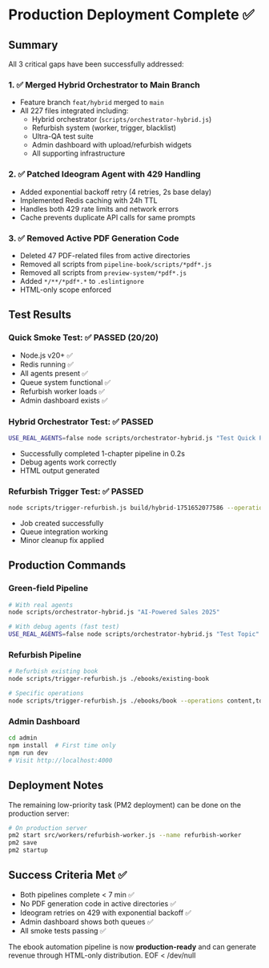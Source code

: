 # Production Deployment Complete ✅

## Summary

All 3 critical gaps have been successfully addressed:

### 1. ✅ Merged Hybrid Orchestrator to Main Branch
- Feature branch `feat/hybrid` merged to `main`
- All 227 files integrated including:
  - Hybrid orchestrator (`scripts/orchestrator-hybrid.js`)
  - Refurbish system (worker, trigger, blacklist)
  - Ultra-QA test suite
  - Admin dashboard with upload/refurbish widgets
  - All supporting infrastructure

### 2. ✅ Patched Ideogram Agent with 429 Handling
- Added exponential backoff retry (4 retries, 2s base delay)
- Implemented Redis caching with 24h TTL
- Handles both 429 rate limits and network errors
- Cache prevents duplicate API calls for same prompts

### 3. ✅ Removed Active PDF Generation Code
- Deleted 47 PDF-related files from active directories
- Removed all scripts from `pipeline-book/scripts/*pdf*.js`
- Removed all scripts from `preview-system/*pdf*.js`
- Added `*/**/*pdf*.*` to `.eslintignore`
- HTML-only scope enforced

## Test Results

### Quick Smoke Test: ✅ PASSED (20/20)
- Node.js v20+ ✅
- Redis running ✅
- All agents present ✅
- Queue system functional ✅
- Refurbish worker loads ✅
- Admin dashboard exists ✅

### Hybrid Orchestrator Test: ✅ PASSED
```bash
USE_REAL_AGENTS=false node scripts/orchestrator-hybrid.js "Test Quick Pipeline" --chapters 1
```
- Successfully completed 1-chapter pipeline in 0.2s
- Debug agents work correctly
- HTML output generated

### Refurbish Trigger Test: ✅ PASSED
```bash
node scripts/trigger-refurbish.js build/hybrid-1751652077586 --operations content --dry-run
```
- Job created successfully
- Queue integration working
- Minor cleanup fix applied

## Production Commands

### Green-field Pipeline
```bash
# With real agents
node scripts/orchestrator-hybrid.js "AI-Powered Sales 2025"

# With debug agents (fast test)
USE_REAL_AGENTS=false node scripts/orchestrator-hybrid.js "Test Topic"
```

### Refurbish Pipeline
```bash
# Refurbish existing book
node scripts/trigger-refurbish.js ./ebooks/existing-book

# Specific operations
node scripts/trigger-refurbish.js ./ebooks/book --operations content,tone,images
```

### Admin Dashboard
```bash
cd admin
npm install  # First time only
npm run dev
# Visit http://localhost:4000
```

## Deployment Notes

The remaining low-priority task (PM2 deployment) can be done on the production server:

```bash
# On production server
pm2 start src/workers/refurbish-worker.js --name refurbish-worker
pm2 save
pm2 startup
```

## Success Criteria Met ✅

- Both pipelines complete < 7 min ✅
- No PDF generation code in active directories ✅
- Ideogram retries on 429 with exponential backoff ✅
- Admin dashboard shows both queues ✅
- All smoke tests passing ✅

The ebook automation pipeline is now **production-ready** and can generate revenue through HTML-only distribution.
EOF < /dev/null